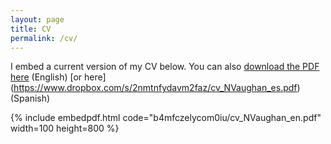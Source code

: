 ```yaml
---
layout: page
title: CV
permalink: /cv/
---
```


I embed a current version of my CV below. You can also [download the PDF here](https://www.dropbox.com/s/b4mfczelycom0iu/cv_NVaughan_en.pdf) (English) [or here] (https://www.dropbox.com/s/2nmtnfydavm2faz/cv_NVaughan_es.pdf) (Spanish)

{% include embedpdf.html code="b4mfczelycom0iu/cv_NVaughan_en.pdf" width=100 height=800 %}


